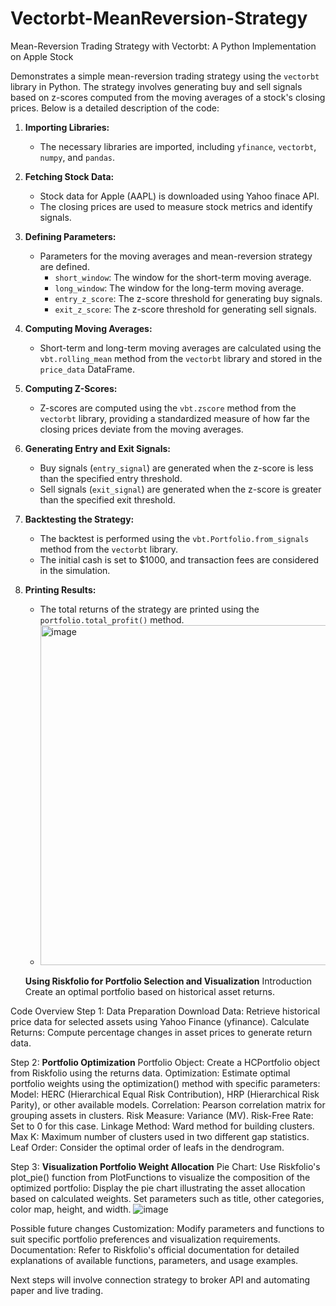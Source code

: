 # Vectorbt-MeanReversion-Strategy
Mean-Reversion Trading Strategy with Vectorbt: A Python Implementation on Apple Stock


Demonstrates a simple mean-reversion trading strategy using the `vectorbt` library in Python. The strategy involves generating buy and sell signals based on z-scores computed from the moving averages of a stock's closing prices. Below is a detailed description of the code:

1. **Importing Libraries:**
   - The necessary libraries are imported, including `yfinance`, `vectorbt`, `numpy`, and `pandas`.

2. **Fetching Stock Data:**
   - Stock data for Apple (AAPL) is downloaded using Yahoo finace API.
   - The closing prices are used to measure stock metrics and identify signals.

3. **Defining Parameters:**
   - Parameters for the moving averages and mean-reversion strategy are defined.
     - `short_window`: The window for the short-term moving average.
     - `long_window`: The window for the long-term moving average.
     - `entry_z_score`: The z-score threshold for generating buy signals.
     - `exit_z_score`: The z-score threshold for generating sell signals.

4. **Computing Moving Averages:**
   - Short-term and long-term moving averages are calculated using the `vbt.rolling_mean` method from the `vectorbt` library and stored in the `price_data` DataFrame.

5. **Computing Z-Scores:**
   - Z-scores are computed using the `vbt.zscore` method from the `vectorbt` library, providing a standardized measure of how far the closing prices deviate from the moving averages.

6. **Generating Entry and Exit Signals:**
   - Buy signals (`entry_signal`) are generated when the z-score is less than the specified entry threshold.
   - Sell signals (`exit_signal`) are generated when the z-score is greater than the specified exit threshold.

7. **Backtesting the Strategy:**
   - The backtest is performed using the `vbt.Portfolio.from_signals` method from the `vectorbt` library.
   - The initial cash is set to $1000, and transaction fees are considered in the simulation.

8. **Printing Results:**
   - The total returns of the strategy are printed using the `portfolio.total_profit()` method.
   - <img width="544" alt="image" src="https://github.com/keneccc/Vectorbt-MeanReversion-Strategy/assets/116320614/6791f60c-6356-4946-8da1-967a1d86f2bf">


   **Using Riskfolio for Portfolio Selection and Visualization**
Introduction
Create an optimal portfolio based on historical asset returns. 

Code Overview
Step 1: Data Preparation
Download Data: Retrieve historical price data for selected assets using Yahoo Finance (yfinance).
Calculate Returns: Compute percentage changes in asset prices to generate return data.

Step 2: **Portfolio Optimization**
Portfolio Object: Create a HCPortfolio object from Riskfolio using the returns data.
Optimization: Estimate optimal portfolio weights using the optimization() method with specific parameters:
Model: HERC (Hierarchical Equal Risk Contribution), HRP (Hierarchical Risk Parity), or other available models.
Correlation: Pearson correlation matrix for grouping assets in clusters.
Risk Measure: Variance (MV).
Risk-Free Rate: Set to 0 for this case.
Linkage Method: Ward method for building clusters.
Max K: Maximum number of clusters used in two different gap statistics.
Leaf Order: Consider the optimal order of leafs in the dendrogram.

Step 3: **Visualization Portfolio Weight Allocation**
Pie Chart: Use Riskfolio's plot_pie() function from PlotFunctions to visualize the composition of the optimized portfolio:
Display the pie chart illustrating the asset allocation based on calculated weights.
Set parameters such as title, other categories, color map, height, and width.
![image](https://github.com/keneccc/Vectorbt-MeanReversion-Strategy/assets/116320614/7b32167a-38e9-4476-a547-36342553d903)


Possible future changes
Customization: Modify parameters and functions to suit specific portfolio preferences and visualization requirements.
Documentation: Refer to Riskfolio's official documentation for detailed explanations of available functions, parameters, and usage examples.

Next steps will involve connection strategy to broker API and automating paper and live trading.




